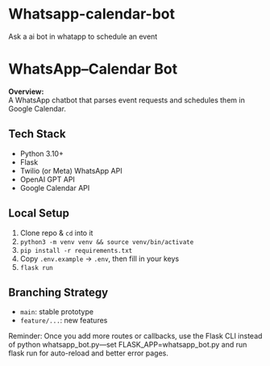 # Whatsapp-calendar-bot
Ask a ai bot in whatapp to schedule an event

# WhatsApp–Calendar Bot

**Overview:**  
A WhatsApp chatbot that parses event requests and schedules them in Google Calendar.

## Tech Stack
- Python 3.10+
- Flask
- Twilio (or Meta) WhatsApp API
- OpenAI GPT API
- Google Calendar API

## Local Setup
1. Clone repo & `cd` into it  
2. `python3 -m venv venv && source venv/bin/activate`  
3. `pip install -r requirements.txt`  
4. Copy `.env.example` → `.env`, then fill in your keys  
5. `flask run`

## Branching Strategy
- `main`: stable prototype  
- `feature/...`: new features  

Reminder: Once you add more routes or callbacks, use the Flask CLI instead of python whatsapp_bot.py—set FLASK_APP=whatsapp_bot.py and run flask run for auto-reload and better error pages.

